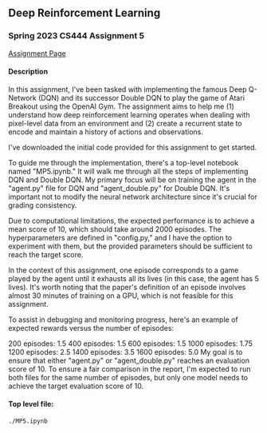 ## Deep Reinforcement Learning
### Spring 2023 CS444 Assignment 5

[Assignment Page](https://slazebni.cs.illinois.edu/spring23/assignment5.html)

#### Description
In this assignment, I've been tasked with implementing the famous Deep Q-Network (DQN) and its successor Double DQN to play the game of Atari Breakout using the OpenAI Gym. The assignment aims to help me (1) understand how deep reinforcement learning operates when dealing with pixel-level data from an environment and (2) create a recurrent state to encode and maintain a history of actions and observations.

I've downloaded the initial code provided for this assignment to get started.

To guide me through the implementation, there's a top-level notebook named "MP5.ipynb." It will walk me through all the steps of implementing DQN and Double DQN. My primary focus will be on training the agent in the "agent.py" file for DQN and "agent_double.py" for Double DQN. It's important not to modify the neural network architecture since it's crucial for grading consistency.

Due to computational limitations, the expected performance is to achieve a mean score of 10, which should take around 2000 episodes. The hyperparameters are defined in "config.py," and I have the option to experiment with them, but the provided parameters should be sufficient to reach the target score.

In the context of this assignment, one episode corresponds to a game played by the agent until it exhausts all its lives (in this case, the agent has 5 lives). It's worth noting that the paper's definition of an episode involves almost 30 minutes of training on a GPU, which is not feasible for this assignment.

To assist in debugging and monitoring progress, here's an example of expected rewards versus the number of episodes:

200 episodes: 1.5
400 episodes: 1.5
600 episodes: 1.5
1000 episodes: 1.75
1200 episodes: 2.5
1400 episodes: 3.5
1600 episodes: 5.0
My goal is to ensure that either "agent.py" or "agent_double.py" reaches an evaluation score of 10. To ensure a fair comparison in the report, I'm expected to run both files for the same number of episodes, but only one model needs to achieve the target evaluation score of 10.

#### Top level file:
`./MP5.ipynb`
